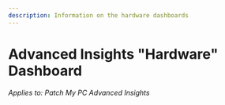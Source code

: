 ```yaml
---
description: Information on the hardware dashboards
---
```


# Advanced Insights "Hardware" Dashboard

_Applies to: Patch My PC Advanced Insights_